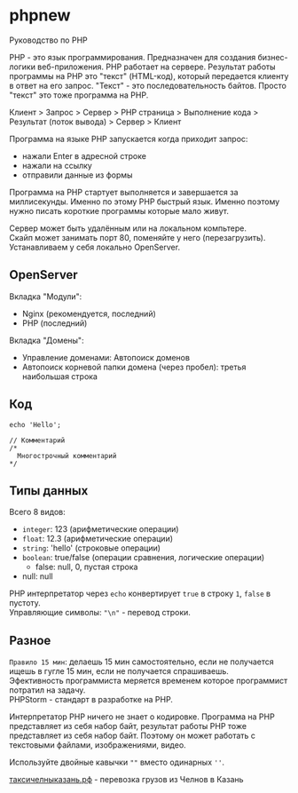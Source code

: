 # phpnew
Руководство по PHP

PHP - это язык программирования. Предназначен для создания бизнес-логики веб-приложения. PHP работает на сервере. Результат работы программы на PHP это "текст" (HTML-код), который передается клиенту в ответ на его запрос. "Текст" - это последовательность байтов. Просто "текст" это тоже программа на PHP.

Клиент > Запрос > Сервер > PHP страница > Выполнение кода > Результат (поток вывода) > Сервер > Клиент

Программа на языке PHP запускается когда приходит запрос:
- нажали Enter в адресной строке
- нажали на ссылку
- отправили данные из формы

Программа на PHP стартует выполняется и завершается за миллисекунды. Именно по этому PHP быстрый язык. Именно поэтому нужно писать короткие программы которые мало живут.

Сервер может быть удалённым или на локальном компьтере.  
Скайп может занимать порт 80, поменяйте у него (перезагрузить).  
Устанавливаем у себя локально OpenServer.

## OpenServer
Вкладка "Модули":
- Nginx (рекомендуется, последний)
- PHP (последний)

Вкладка "Домены":
- Управление доменами: Автопоиск доменов
- Автопоиск корневой папки домена (через пробел): третья наибольшая строка

## Код

    echo 'Hello';

    // Комментарий
    /*
      Многострочный комментарий
    */

## Типы данных
Всего 8 видов:
- `integer`: 123 (арифметические операции)
- `float`: 12.3 (арифметические операции)
- `string`: 'hello' (строковые операции)
- `boolean`: true/false (операции сравнения, логические операции)
  - false: null, 0, пустая строка
- null: null

PHP интерпретатор через `echo` конвертирует `true` в строку `1`, `false` в пустоту.  
Управляющие символы: `"\n"` - перевод строки.

## Разное
`Правило 15 мин`: делаешь 15 мин самостоятельно, если не получается ищешь в гугле 15 мин, если не получается спрашиваешь.  
Эфективность программиста меряется временем которое программист потратил на задачу.  
PHPStorm - стандарт в разработке на PHP.  

Интерпретатор PHP ничего не знает о кодировке. Программа на PHP представляет из себя набор байт, результат работы PHP тоже представляет из себя набор байт. Поэтому он может работать с текстовыми файлами, изображениями, видео.

Используйте двойные кавычки `""` вместо одинарных `''`.

<p>
<a href="https://xn--80aaasldnciue3bk8e1cva.xn--p1ai">таксичелныказань.рф</a> - перевозка грузов из Челнов в Казань</p>
